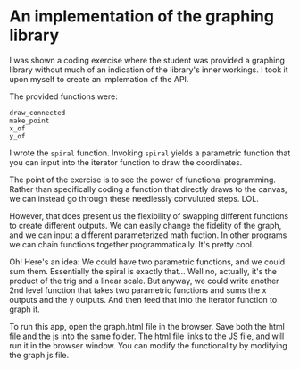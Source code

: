 # An implementation of the graphing library

I was shown a coding exercise where the student was provided a graphing library without much of an indication of the library's inner workings. I took it upon myself to create an implemation of the API.

The provided functions were:

```draw_connected```  
```make_point```  
```x_of```  
```y_of```  

I wrote the ```spiral``` function. Invoking ```spiral``` yields a parametric function that you can input into the iterator function to draw the coordinates.

The point of the exercise is to see the power of functional programming. Rather than specifically coding a function that directly draws to the canvas, we can instead go through these needlessly convuluted steps. LOL.

However, that does present us the flexibility of swapping different functions to create different outputs. We can easily change the fidelity of the graph, and we can input a different parameterized math fuction. In other programs we can chain functions together programmatically. It's pretty cool.

Oh! Here's an idea: We could have two parametric functions, and we could sum them. Essentially the spiral is exactly that... Well no, actually, it's the product of the trig and a linear scale. But anyway, we could write another 2nd level function that takes two parametric functions and sums the x outputs and the y outputs. And then feed that into the iterator function to graph it.

To run this app, open the graph.html file in the browser. Save both the html file and the js into the same folder. The html file links to the JS file, and will run it in the browser window. You can modify the functionality by modifying the graph.js file.